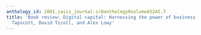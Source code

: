 ```yaml
---
anthology_id: 2001.jasis_journal-ir0anthology0volumeA52A5.7
title: 'Book review: Digital capital: Harnessing the power of business webs, by Don
  Tapscott, David Ticoll, and Alex Lowy'
---
```

